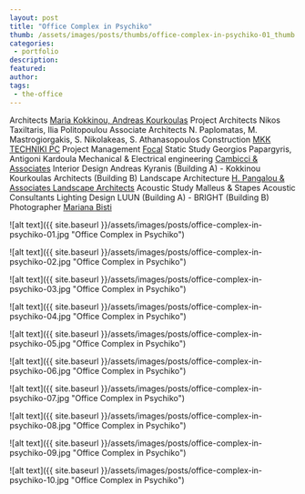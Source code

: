 ```yaml
---
layout: post
title: "Office Complex in Psychiko"
thumb: /assets/images/posts/thumbs/office-complex-in-psychiko-01_thumb.jpg
categories:
 - portfolio
description:
featured:
author: 
tags:
 - the-office
---
```


<p class="credits">
    <span class="title">Architects</span>
        <span class="contributor"><a href="https://www.kokkinoukourkoulas.com/">Maria Kokkinou, Andreas Kourkoulas</a></span>
    <span class="title">Project Architects</span> 
        <span class="contributor">Nikos Taxiltaris, Ilia Politopoulou</span>
    <span class="title">Associate Architects</span>
        <span class="contributor">N. Paplomatas, M. Mastrogiorgakis, S. Nikolakeas, S. Athanasopoulos</span>
    <span class="title">Construction</span>
        <span class="contributor"><a href="https://www.mkk.com.gr/">MKK TECHNIKI PC</a></span>
    <span class="title">Project Management</span>
        <span class="contributor"><a href="https://www.focalpm.com/">Focal</a></span>
    <span class="title">Static Study</span>
        <span class="contributor">Georgios Papargyris, Antigoni Kardoula</span>
    <span class="title">Mechanical & Electrical engineering</span>
        <span class="contributor"><a href="https://cambicci.gr/">Cambicci & Associates</a></span>
    <span class="title">Interior Design</span>
        <span class="contributor">Andreas Kyranis (Building A) - Kokkinou Kourkoulas Architects (Building B)</span>
    <span class="title">Landscape Architecture</span>
        <span class="contributor"><a href="https://www.elandscape.gr/">H. Pangalou & Associates Landscape Architects</a></span>
    <span class="title">Acoustic Study</span>
        <span class="contributor">Malleus & Stapes Acoustic Consultants</span>
    <span class="title">Lighting Design</span>
        <span class="contributor">LUUN (Building A) - BRIGHT (Building B)</span>
    <span class="title">Photographer</span> 
        <span class="contributor"><a href="http://www.marianabisti.com/">Mariana Bisti</a></span>
</p>


![alt text]({{ site.baseurl }}/assets/images/posts/office-complex-in-psychiko-01.jpg "Office Complex in Psychiko")

![alt text]({{ site.baseurl }}/assets/images/posts/office-complex-in-psychiko-02.jpg "Office Complex in Psychiko")

![alt text]({{ site.baseurl }}/assets/images/posts/office-complex-in-psychiko-03.jpg "Office Complex in Psychiko")

![alt text]({{ site.baseurl }}/assets/images/posts/office-complex-in-psychiko-04.jpg "Office Complex in Psychiko")

![alt text]({{ site.baseurl }}/assets/images/posts/office-complex-in-psychiko-05.jpg "Office Complex in Psychiko")

![alt text]({{ site.baseurl }}/assets/images/posts/office-complex-in-psychiko-06.jpg "Office Complex in Psychiko")

![alt text]({{ site.baseurl }}/assets/images/posts/office-complex-in-psychiko-07.jpg "Office Complex in Psychiko")

![alt text]({{ site.baseurl }}/assets/images/posts/office-complex-in-psychiko-08.jpg "Office Complex in Psychiko")

![alt text]({{ site.baseurl }}/assets/images/posts/office-complex-in-psychiko-09.jpg "Office Complex in Psychiko")

![alt text]({{ site.baseurl }}/assets/images/posts/office-complex-in-psychiko-10.jpg "Office Complex in Psychiko")